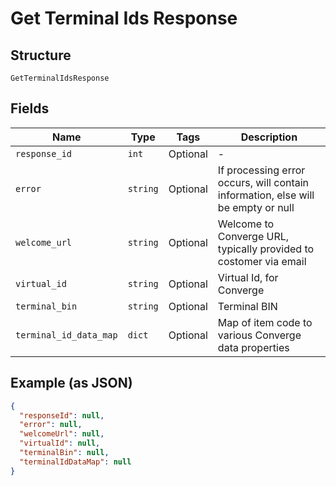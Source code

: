
# Get Terminal Ids Response

## Structure

`GetTerminalIdsResponse`

## Fields

| Name | Type | Tags | Description |
|  --- | --- | --- | --- |
| `response_id` | `int` | Optional | - |
| `error` | `string` | Optional | If processing error occurs, will contain information, else will be empty or null |
| `welcome_url` | `string` | Optional | Welcome to Converge URL, typically provided to costomer via email |
| `virtual_id` | `string` | Optional | Virtual Id, for Converge |
| `terminal_bin` | `string` | Optional | Terminal BIN |
| `terminal_id_data_map` | `dict` | Optional | Map of item code to various Converge data properties |

## Example (as JSON)

```json
{
  "responseId": null,
  "error": null,
  "welcomeUrl": null,
  "virtualId": null,
  "terminalBin": null,
  "terminalIdDataMap": null
}
```

